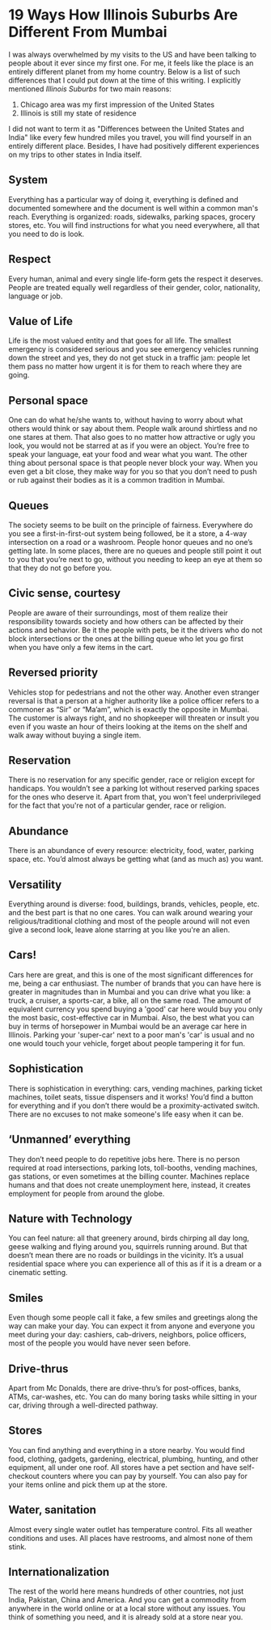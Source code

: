 # 19 Ways How Illinois Suburbs Are Different From Mumbai

I was always overwhelmed by my visits to the US and have been talking to people about it ever since my first one. For me, it feels like the place is an entirely different planet from my home country. Below is a list of such differences that I could put down at the time of this writing. I explicitly mentioned *Illinois Suburbs* for two main reasons:

1. Chicago area was my first impression of the United States
2. Illinois is still my state of residence

I did not want to term it as "Differences between the United States and India" like every few hundred miles you travel, you will find yourself in an entirely different place. Besides, I have had positively different experiences on my trips to other states in India itself.

## System
Everything has a particular way of doing it, everything is defined and documented somewhere and the document is well within a common man's reach.
Everything is organized: roads, sidewalks, parking spaces, grocery stores, etc. You will find instructions for what you need everywhere, all that you need to do is look.

## Respect
Every human, animal and every single life-form gets the respect it deserves. People are treated equally well regardless of their gender, color, nationality, language or job.

## Value of Life
Life is the most valued entity and that goes for all life. The smallest emergency is considered serious and you see emergency vehicles running down the street and yes, they do not get stuck in a traffic jam: people let them pass no matter how urgent it is for them to reach where they are going.

## Personal space
One can do what he/she wants to, without having to worry about what others would think or say about them. People walk around shirtless and no one stares at them. That also goes to no matter how attractive or ugly you look, you would not be starred at as if you were an object. You’re free to speak your language, eat your food and wear what you want.
The other thing about personal space is that people never block your way. When you even get a bit close, they make way for you so that you don’t need to push or rub against their bodies as it is a common tradition in Mumbai.

## Queues
The society seems to be built on the principle of fairness. Everywhere do you see a first-in-first-out system being followed, be it a store, a 4-way intersection on a road or a washroom.
People honor queues and no one’s getting late. In some places, there are no queues and people still point it out to you that you’re next to go, without you needing to keep an eye at them so that they do not go before you.

## Civic sense, courtesy
People are aware of their surroundings, most of them realize their responsibility towards society and how others can be affected by their actions and behavior. Be it the people with pets, be it the drivers who do not block intersections or the ones at the billing queue who let you go first when you have only a few items in the cart.

## Reversed priority
Vehicles stop for pedestrians and not the other way. Another even stranger reversal is that a person at a higher authority like a police officer refers to a commoner as “Sir” or “Ma’am”, which is exactly the opposite in Mumbai. The customer is always right, and no shopkeeper will threaten or insult you even if you waste an hour of theirs looking at the items on the shelf and walk away without buying a single item.

## Reservation
There is no reservation for any specific gender, race or religion except for handicaps. You wouldn’t see a parking lot without reserved parking spaces for the ones who deserve it. Apart from that, you won't feel underprivileged for the fact that you're not of a particular gender, race or religion.

## Abundance
There is an abundance of every resource: electricity, food, water, parking space, etc. You’d almost always be getting what (and as much as) you want.

## Versatility
Everything around is diverse: food, buildings, brands, vehicles, people, etc. and the best part is that no one cares. You can walk around wearing your religious/traditional clothing and most of the people around will not even give a second look, leave alone starring at you like you're an alien.

## Cars!
Cars here are great, and this is one of the most significant differences for me, being a car enthusiast. The number of brands that you can have here is greater in magnitudes than in Mumbai and you can drive what you like: a truck, a cruiser, a sports-car, a bike, all on the same road. The amount of equivalent currency you spend buying a 'good' car here would buy you only the most basic, cost-effective car in Mumbai. Also, the best what you can buy in terms of horsepower in Mumbai would be an average car here in Illinois.
Parking your 'super-car' next to a poor man's 'car' is usual and no one would touch your vehicle, forget about people tampering it for fun.

## Sophistication
There is sophistication in everything: cars, vending machines, parking ticket machines, toilet seats, tissue dispensers and it works! You’d find a button for everything and if you don’t there would be a proximity-activated switch. There are no excuses to not make someone's life easy when it can be.

## ‘Unmanned’ everything
They don’t need people to do repetitive jobs here. There is no person required at road intersections, parking lots, toll-booths, vending machines, gas stations, or even sometimes at the billing counter. Machines replace humans and that does not create unemployment here, instead, it creates employment for people from around the globe.

## Nature with Technology
You can feel nature: all that greenery around, birds chirping all day long, geese walking and flying around you, squirrels running around. But that doesn’t mean there are no roads or buildings in the vicinity. It’s a usual residential space where you can experience all of this as if it is a dream or a cinematic setting.

## Smiles
Even though some people call it fake, a few smiles and greetings along the way can make your day. You can expect it from anyone and everyone you meet during your day: cashiers, cab-drivers, neighbors, police officers, most of the people you would have never seen before.

## Drive-thrus
Apart from Mc Donalds, there are drive-thru’s for post-offices, banks, ATMs, car-washes, etc. You can do many boring tasks while sitting in your car, driving through a well-directed pathway.

## Stores
You can find anything and everything in a store nearby. You would find food, clothing, gadgets, gardening, electrical, plumbing, hunting, and other equipment, all under one roof. All stores have a pet section and have self-checkout counters where you can pay by yourself. You can also pay for your items online and pick them up at the store.

## Water, sanitation
Almost every single water outlet has temperature control. Fits all weather conditions and uses. All places have restrooms, and almost none of them stink.

## Internationalization
The rest of the world here means hundreds of other countries, not just India, Pakistan, China and America. And you can get a commodity from anywhere in the world online or at a local store without any issues. You think of something you need, and it is already sold at a store near you.
